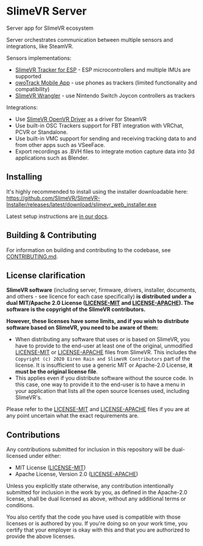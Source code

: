 # SlimeVR Server
Server app for SlimeVR ecosystem

Server orchestrates communication between multiple sensors and integrations, like SteamVR.

Sensors implementations:
* [SlimeVR Tracker for ESP](https://github.com/SlimeVR/SlimeVR-Tracker-ESP) - ESP microcontrollers and multiple IMUs are supported
* [owoTrack Mobile App](https://github.com/abb128/owoTrackVRSyncMobile) - use phones as trackers (limited functionality and compatibility)
* [SlimeVR Wrangler](https://github.com/carl-anders/slimevr-wrangler) - use Nintendo Switch Joycon controllers as trackers

Integrations:
* Use [SlimeVR OpenVR Driver](https://github.com/SlimeVR/SlimeVR-OpenVR-Driver) as a driver for SteamVR
* Use built-in OSC Trackers support for FBT integration with VRChat, PCVR or Standalone.
* Use built-in VMC support for sending and receiving tracking data to and from other apps such as VSeeFace.
* Export recordings as .BVH files to integrate motion capture data into 3d applications such as Blender.

## Installing
It's highly recommended to install using the installer downloadable here: https://github.com/SlimeVR/SlimeVR-Installer/releases/latest/download/slimevr_web_installer.exe

Latest setup instructions are [in our docs](https://docs.slimevr.dev/server/index.html).

## Building & Contributing
For information on building and contributing to the codebase, see [CONTRIBUTING.md](CONTRIBUTING.md).

## License clarification
**SlimeVR software** (including server, firmware, drivers, installer, documents, and others - see
licence for each case specifically) **is distributed under a dual MIT/Apache 2.0 License
([LICENSE-MIT] and [LICENSE-APACHE]). The software is the copyright of the SlimeVR
contributors.**

**However, these licenses have some limits, and if you wish to distribute software based
on SlimeVR, you need to be aware of them:**

* When distributing any software that uses or is based on SlimeVR, you have to provide
  to the end-user at least one of the original, unmodified [LICENSE-MIT] or
  [LICENSE-APACHE] files from SlimeVR. This includes the `Copyright (c) 2020 Eiren Rain
  and SlimeVR Contributors` part of the license. It is insufficient to use a generic MIT
  or Apache-2.0 License, **it must be the original license file**.
* This applies even if you distribute software without the source code. In this case,
  one way to provide it to the end-user is to have a menu in your application that lists
  all the open source licenses used, including SlimeVR's.

Please refer to the [LICENSE-MIT] and [LICENSE-APACHE] files if you are at any point
uncertain what the exact requirements are.

## Contributions
Any contributions submitted for inclusion in this repository will be dual-licensed under
either:

- MIT License ([LICENSE-MIT])
- Apache License, Version 2.0 ([LICENSE-APACHE])

Unless you explicitly state otherwise, any contribution intentionally submitted for
inclusion in the work by you, as defined in the Apache-2.0 license, shall be dual
licensed as above, without any additional terms or conditions.

You also certify that the code you have used is compatible with those licenses or is
authored by you. If you're doing so on your work time, you certify that your employer is
okay with this and that you are authorized to provide the above licenses.

[LICENSE-MIT]: LICENSE-MIT
[LICENSE-APACHE]: LICENSE-APACHE
